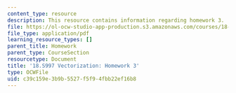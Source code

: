 ```yaml
---
content_type: resource
description: This resource contains information regarding homework 3.
file: https://ol-ocw-studio-app-production.s3.amazonaws.com/courses/18-s997-introduction-to-matlab-programming-fall-2011/c39c159e3b9b5527f5f94fbb22ef16b8_MIT18_S997F11_Homework_3.pdf
file_type: application/pdf
learning_resource_types: []
parent_title: Homework
parent_type: CourseSection
resourcetype: Document
title: '18.S997 Vectorization: Homework 3'
type: OCWFile
uid: c39c159e-3b9b-5527-f5f9-4fbb22ef16b8
---
```

